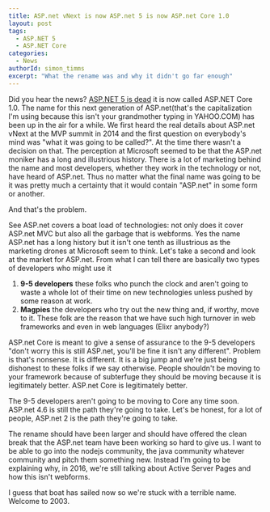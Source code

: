 ```yaml
---
title: ASP.net vNext is now ASP.net 5 is now ASP.net Core 1.0
layout: post
tags:
  - ASP.NET 5
  - ASP.NET Core
categories:
  - News
authorId: simon_timms
excerpt: "What the rename was and why it didn't go far enough"
---
```


Did you hear the news? [ASP.NET 5 is dead](http://www.hanselman.com/blog/ASPNET5IsDeadIntroducingASPNETCore10AndNETCore10.aspx) it is now called ASP.NET Core 1.0. The name for this next generation of ASP.net(that's the capitalization I'm using because this isn't your grandmother typing in YAHOO.COM) has been up in the air for a while. We first heard the real details about ASP.net vNext at the MVP summit in 2014 and the first question on everybody's mind was "what it was going to be called?". At the time there wasn't a decision on that. <!-- more --> The perception at Microsoft seemed to be that the ASP.net moniker has a long and illustrious history. There is a lot of marketing behind the name and most developers, whether they work in the technology or not, have heard of ASP.net. Thus no matter what the final name was going to be it was pretty much a certainty that it would contain "ASP.net" in some form or another. 

And that's the problem. 

See ASP.net covers a boat load of technologies: not only does it cover ASP.net MVC but also all the garbage that is webforms. Yes the name ASP.net has a long history but it isn't one tenth as illustrious as the marketing drones at Microsoft seem to think. Let's take a second and look at the market for ASP.net. From what I can tell there are basically two types of developers who might use it

1. **9-5 developers** these folks who punch the clock and aren't going to waste a whole lot of their time on new technologies unless pushed by some reason at work.
2. **Magpies** the developers who try out the new thing and, if worthy, move to it. These folk are the reason that we have such high turnover in web frameworks and even in web languages (Elixr anybody?) 

ASP.net Core is meant to give a sense of assurance to the 9-5 developers "don't worry this is still ASP.net, you'll be fine it isn't any different". Problem is that's nonsense. It is different. It is a big jump and we're just being dishonest to these folks if we say otherwise. People shouldn't be moving to your framework because of subterfuge they should be moving because it is legitimately better. ASP.net Core is legitimately better. 

The 9-5 developers aren't going to be moving to Core any time soon. ASP.net 4.6 is still the path they're going to take. Let's be honest, for a lot of people, ASP.net 2 is the path they're going to take. 

The rename should have been larger and should have offered the clean break that the ASP.net team have been working so hard to give us. I want to be able to go into the nodejs community, the java community whatever community and pitch them something new. Instead I'm going to be explaining why, in 2016, we're still talking about Active Server Pages and how this isn't webforms. 

I guess that boat has sailed now so we're stuck with a terrible name. Welcome to 2003.